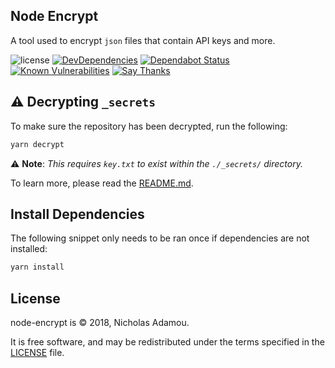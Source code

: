 ## Node Encrypt

A tool used to encrypt `json` files that contain API keys and more.

![license](https://img.shields.io/apm/l/vim-mode.svg)
[![DevDependencies](https://img.shields.io/david/dev/nicholasadamou/node-encrypt.svg?style=flat-square)](https://david-dm.org/nicholasadamou/node-encrypt#info=devDependencies)
[![Dependabot Status](https://api.dependabot.com/badges/status?host=github&repo=nicholasadamou/node-encrypt)](https://dependabot.com)
[![Known Vulnerabilities](https://snyk.io/test/github/nicholasadamou/node-encrypt/badge.svg?targetFile=package.json)](https://snyk.io/test/github/nicholasadamou/node-encrypt?targetFile=package.json)
[![Say Thanks](https://img.shields.io/badge/say-thanks-ff69b4.svg)](https://saythanks.io/to/NicholasAdamou)

## ⚠️ Decrypting `_secrets`

To make sure the repository has been decrypted, run the following:

```bash
yarn decrypt
```

⚠️ **Note**: _This requires `key.txt` to exist within the `./_secrets/` directory._

To learn more, please read the [README.md](_secrets/README.md).

## Install Dependencies

The following snippet only needs to be ran once if dependencies are not installed:

```bash
yarn install
```

## License

node-encrypt is © 2018, Nicholas Adamou.

It is free software, and may be redistributed under the terms specified in the [LICENSE] file.

[LICENSE]: LICENSE
